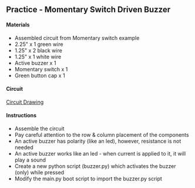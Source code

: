 ## Practice - Momentary Switch Driven Buzzer

#### Materials
 - Assembled circuit from Momentary switch example
 - 2.25" x 1 green wire
 - 1.25" x 2 black wire
 - 1.25" x 1 white wire
 - Active buzzer x 1
 - Momentary switch x 1
 - Green button cap x 1

#### Circuit
[Circuit Drawing](lesson01-11.pdf)

#### Instructions
 - Assemble the circuit
 - Pay careful attention to the row & column placement of the components
 - An active buzzer has polarity (like an led), however, resistance is not needed
 - An active buzzer works like an led - when current is applied to it, it will play a sound
 - Create a new python script (buzzer.py) which activates the buzzer (only) while pressed
 - Modify the main.py boot script to import the buzzer.py script
